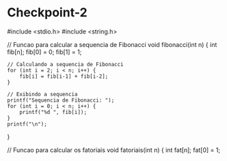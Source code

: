 # Checkpoint-2
#include <stdio.h>
#include <string.h>

// Funcao para calcular a sequencia de Fibonacci
void fibonacci(int n) {
    int fib[n];
    fib[0] = 0;
    fib[1] = 1;

    // Calculando a sequencia de Fibonacci
    for (int i = 2; i < n; i++) {
        fib[i] = fib[i-1] + fib[i-2];
    }

    // Exibindo a sequencia
    printf("Sequencia de Fibonacci: ");
    for (int i = 0; i < n; i++) {
        printf("%d ", fib[i]);
    }
    printf("\n");
}

// Funcao para calcular os fatoriais
void fatoriais(int n) {
    int fat[n];
    fat[0] = 1;
